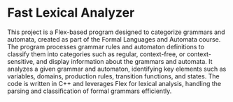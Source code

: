 # Fast Lexical Analyzer
This project is a Flex-based program designed to categorize grammars and automata, created as part of the Formal Languages and Automata course. The program processes grammar rules and automaton definitions to classify them into categories such as regular, context-free, or context-sensitive, and display information about the grammars and automata. It analyzes a given grammar and automaton, identifying key elements such as variables, domains, production rules, transition functions, and states. The code is written in C++ and leverages Flex for lexical analysis, handling the parsing and classification of formal grammars efficiently.
